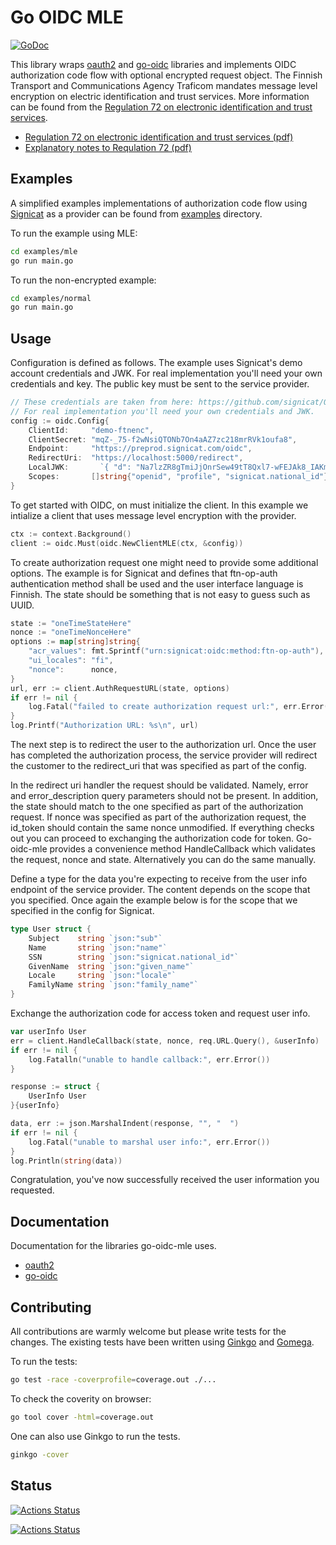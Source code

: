 # Go OIDC MLE

[![GoDoc](https://godoc.org/github.com/haaja/go-oidc-mle?status.svg)](https://godoc.org/github.com/haaja/go-oidc-mle)

This library wraps [oauth2](https://godoc.org/golang.org/x/oauth2) and [go-oidc](https://godoc.org/github.com/coreos/go-oidc) libraries and implements OIDC authorization code flow with optional encrypted request object. The Finnish Transport and Communications Agency Traficom mandates message level encryption on electric identification and trust services. More information can be found from the [Regulation 72 on electronic identification and trust services](https://www.traficom.fi/en/regulations#%7B%22query%22%3A%2272%22%2C%22sort%22%3A%7B%22title%22%3A%22ASC%22%7D%2C%22limit%22%3A20%2C%22offset%22%3A0%2C%22filters%22%3A%7B%7D%7D).

- [Regulation 72 on electronic identification and trust services (pdf)](https://www.finlex.fi/data/normit/42947/M72A-2018-EN-v2.pdf)
- [Explanatory notes to Requlation 72 (pdf)](https://www.finlex.fi/data/normit/42947/M72A-MPS-EN.pdf)

## Examples

A simplified examples implementations of authorization code flow using [Signicat](https://signicat.com) as a provider can be found from [examples](https://github.com/qvik/go-oidc-mle/blob/master/examples) directory.

To run the example using MLE:
```bash
cd examples/mle
go run main.go
```

To run the non-encrypted example:
```bash
cd examples/normal
go run main.go
```

## Usage

Configuration is defined as follows. The example uses Signicat's demo account credentials and JWK. For real implementation you'll need your own credentials and key. The public key must be sent to the service provider.

```go
// These credentials are taken from here: https://github.com/signicat/OIDC-MLE/blob/master/py-ftn-example/ftn-mle-example.py
// For real implementation you'll need your own credentials and JWK.
config := oidc.Config{
    ClientId:     "demo-ftnenc",
    ClientSecret: "mqZ-_75-f2wNsiQTONb7On4aAZ7zc218mrRVk1oufa8",
    Endpoint:     "https://preprod.signicat.com/oidc",
    RedirectUri:  "https://localhost:5000/redirect",
    LocalJWK:       `{ "d": "Na7lzZR8gTmiJjOnrSew49tT8Qxl7-wFEJAk8_IAKmS1KidtNrNxt5GgBsy7Uksk0EXwYmbxLY7ke_yvGNtDTAaR71VWJyTDYJjiu-D-cMrRWGxLUtf0SDQtuf5_7rVNikmuUgxtaNZowstBZog-W8QIpGv7nvfOKchFK-Cf92ApWWU6DH3vN60TQtk9f8e_XLM4Yy2iBEghU58VNegb8mS9Bg-WfiG8Bf8opjj2IxlssqK98AlXPIZ-T-Xar6D9SkOVYTuracOoxSQjOEKHVCtluGQRinP3yxAQvF81ZPp2zO7LbSx2NRB4h2DzcUXSnMbY2PXgw4Sqs7QlJ7miKgrFyseRgikzZNDLv-8jhujkjRfAZ3VZFPy5-LKtG1uLf8erwwLedCqg9ClTLiXMG05uogdXIB8hYjP04ZWPNR_hQwKAEo3yFsS0SSMBOO4ANjc_uzQf7xmnKei0imDfJcufMFCvPuT_F4x6xJzi_DSLOW8s7KDFvFBTBgnTsoVHIAWDXGXM9iebLx26NwgtUcclfm2hidcsuJnS4Qyx9r-AHjxNH7uVNZP3eyjXqH4jrmweLzOGpSuLIGiXfAi7aVFISH5dD4eaq-zkxZgV-Vs8iRD8TlhYb7ETYxM71fw3Ga-rp9hAHY2_pHz3iCs3yIL08u6CGqe6udB10WmTdjk", "dp": "VYi8AKFAbw0yu5xZcf8MKwQwVSCIqZyw7gZDaz5Exz00XKHVWKlUdvqQH52e9GYW84rqdhCINcXctEnT9kfrUJRp6sg40aFWSfZNGvN0ZlwgHsuk8BKXdD0k8evgEH4iomHk5V6b8Au8ilJN3JlI3mW7ZM4aHqODfPXoNAAwHXNX24hnX3on3Y9xZvEoGZKn4WnU7rGZjcsIYphy3IGfIe0BlZYGTHnteAFjsK0ODXoGXSh2ZvhiDKO6fl57lS_h43i5gLsIOtM-T9uGFFe681h4OcM3HQNcYnwvl0RpdKXIKhVn54w7yKc1e3x6bEO5nj0ZPFwAbLWDZ0ljv_SpOw", "dq": "cqloF7Ips92f75WR2xHAuM7GmpywEWZjdiwbHqDQ79cLFbfQxO99J9kpC9kjTRE4T21OdpHOBtEIQYF8mroEHNtI9guBR1sQwMxx_DHyyJ0M1HHrzBawQr9DqqmqfHNkPCLetwv2E0sOd90CvUU6zL9p0f-Npn4-l1r7KsSAn2w5oDy4fb0ZAn4Lc4GtISYNV9SX9rpZN83WlF1oOzOWenTwiWrQneicRdM5L7HxWBs-FQQX5oi32xSf3chwy9o2po2DUD3Ess5BH-Y0lmDH6hEufwHbKRpKzWLxhZwa0BkbFL68ypbeWK-dUNdh5HCCNup0IpCgP1-_6PnQU-vw9Q", "e": "AQAB", "kty": "RSA", "n": "psPFRnGgt4wJK--20KG0M_AgL2B-J0Q4Nrd3duq0lt2kXwtD5MdAmpWpPncQgMzqVT3IyuEjFjHZRw-tv025DbK6PO4k3sZhQwWJjZGte7nKuHzJkQ7tR0ub2DOq4Sg6iBDmBFQ00wotCIfcAbgBT4WLWFu8ne9K4GUjz3vtUCALLryWJeIriJnNl7kKxo8BhbEp567PmECfill9RpPkgm3bp6s2GqAtIwWss6hYY02GPm_cssFwLl_fRBzQcFxg30i3oMgg-Xj5flewEC8sdPXdzXg9PJTLmppfKdnYtgPCTR8a2mTgy_B8vXXrkX636qk_FaT9C0QWxMg6fII_5vqRdx65uAVWqc69bm0ikSz_PgnK5flkwLRQr4D5CvZNCw7xngrEBTP42O0mjtbQJZPYzF3__pdpwqli1Ja1WNEC0EZtzi_2xs7rn07qVv2ZeQ0mObp4gs2uyflQZ-6Mv7S2MnJ00Bn7M_kl6S9a1jRHQDnCe61yfgQr8oGvfI7jaiN-8IMphzdkpK4nO4euWk8M5XQFpIorVyLT2RtIUQlA4L6GQBBuixZxI7nt2AA9ZA4J5cTukYGqT908NJ3g8HEpbWvuZ8kFOXAVi8EJqN9OFDXB5qPDfXFZ6lH7-UmYPKLOjrscX9LUSz_Onu65SVJlylHqorkK0mVOQgo7oaM", "p": "00FDBBfSFIbQYJ8yOCJ7c6ZPLmJxQ7_Fch01KdHJvKjKinb5dDtJMxgZzKwPudBajJWE4ucVMuRYRv4QMJWXov6CaLKN-SHkMFIwWMN-UJAVGT7e_iIq1_BrvFvTeFY9zshpuyFiP4lDNzPH1xX2aD0lCt42l-1rfScm1LIO0LYy1Qqma6m-aaKLAcBpr-6SM3A7-YqNVP3enZevPTz6rgZ_boKICVdR-a3vLNb5w1sP_18I3Fcb0vGCsoxuNh46DaDdSs2jkwPmIrra040vstoXHjOLzlubrrH69WqkbNtHf1DRcKgh7fzgHwuzovC6Bn142cdCmr9aLyVgExFUNw", "q": "yhYlTst5WmxYynEtYU9GBqysQnjJSh1gDKocbJv_7AHdfIMnK8tHdqEByj9DPgao76yZt1fGSN9v1B3PhVYYrhdLvtksdYjUgnu0vjtg7kHsDxwY6H4nZykxWr1tjcWHHmcUnlWU_vtkg1pES8_WJ-dtH0IYe0luPRqVqs8YYKL6He-pRbPj4YJJ6KtYgYFpSKbS3hGHDeEo_Bwz9-cP6Q6NxJwgeOZz8BtryHo4gh77RapZcpxH320Fw993xYewpAt_Bi7OqasH8-DwxMSxK-VuAjgfokxZMX2rQXLGO8xVRTVmXGbAK7deWuvlO1qgCHVxZswzI1aNyMjQ4ze_9Q", "qi": "nh4sH934RRsFA_T68m0sas6i9NaRYLOYHiK-Z4QUHxpG4lXVM1Q80srDWTYX_bGCa6R2xLTnYkICN4Y3vnUFxbfD4iBRKGdmepegF7jajbBAqCpCHDRTJUisd6MF--VOy-HPB2uIpDRw2X-g01k-AEqy7sXu1YEfh9_jEBf2JXV86mylJEqWJJT4zEtu18pq1ZV157-dLezHt1IZ9VJJldXgj1ZQza8T-15vQFfiwx1vLKZI3YiRlYVPEhCSfSqFh1C6Im9vQ8R_4kymnzDXJirzZZPJKr0FoFlJEUX8mFMCHrhqi0-OSMrCRxci_40Gtd08qo40iWjid0szYeAjfA" }`,
    Scopes:       []string{"openid", "profile", "signicat.national_id"},
}
```

To get started with OIDC, on must initialize the client. In this example we intialize a client that uses message level encryption with the provider.

```go
ctx := context.Background()
client := oidc.Must(oidc.NewClientMLE(ctx, &config))
```

To create authorization request one might need to provide some additional options. The example is for Signicat and defines that ftn-op-auth authentication method shall be used and the user interface language is Finnish. The state should be something that is not easy to guess such as UUID.

```go
state := "oneTimeStateHere"
nonce := "oneTimeNonceHere"
options := map[string]string{
    "acr_values": fmt.Sprintf("urn:signicat:oidc:method:ftn-op-auth"),
    "ui_locales": "fi",
    "nonce":      nonce,
}
url, err := client.AuthRequestURL(state, options)
if err != nil {
    log.Fatal("failed to create authorization request url:", err.Error())
}
log.Printf("Authorization URL: %s\n", url)
```

The next step is to redirect the user to the authorization url. Once the user has completed the authorization process, the service provider will redirect the customer to the redirect_uri that was specified as part of the config.

In the redirect uri handler the request should be validated. Namely, error and error_description query parameters should not be present. In addition, the state should match to the one specified as part of the authorization request. If nonce was specified as part of the authorization request, the id_token should contain the same nonce unmodified. If everything checks out you can proceed to exchanging the authorization code for token. Go-oidc-mle provides a convenience method HandleCallback which validates the request, nonce and state. Alternatively you can do the same manually.

Define a type for the data you're expecting to receive from the user info endpoint of the service provider. The content depends on the scope that you specified. Once again the example below is for the scope that we specified in the config for Signicat.
```go
type User struct {
	Subject    string `json:"sub"`
	Name       string `json:"name"`
	SSN        string `json:"signicat.national_id"`
	GivenName  string `json:"given_name"`
	Locale     string `json:"locale"`
	FamilyName string `json:"family_name"`
}
```

Exchange the authorization code for access token and request user info.
```go
var userInfo User
err = client.HandleCallback(state, nonce, req.URL.Query(), &userInfo)
if err != nil {
    log.Fatalln("unable to handle callback:", err.Error())
}

response := struct {
    UserInfo User
}{userInfo}

data, err := json.MarshalIndent(response, "", "  ")
if err != nil {
    log.Fatal("unable to marshal user info:", err.Error())
}
log.Println(string(data))
```

Congratulation, you've now successfully received the user information you requested.

## Documentation

Documentation for the libraries go-oidc-mle uses.

- [oauth2](https://godoc.org/golang.org/x/oauth2)
- [go-oidc](https://godoc.org/github.com/coreos/go-oidc)

## Contributing

All contributions are warmly welcome but please write tests for the changes. The existing tests have been written using [Ginkgo](https://onsi.github.io/ginkgo/) and [Gomega](http://onsi.github.io/gomega/).

To run the tests:
```bash
go test -race -coverprofile=coverage.out ./...
```

To check the coverity on browser:
```bash
go tool cover -html=coverage.out
```

One can also use Ginkgo to run the tests.
```bash
ginkgo -cover
```

## Status

[![Actions Status](https://github.com/haaja/go-oidc-mle/workflows/Tests%20on%20linux/badge.svg)](https://github.com/haaja/go-oidc-mle/actions)

[![Actions Status](https://github.com/haaja/go-oidc-mle/workflows/Tests%20on%20all%20platforms/badge.svg)](https://github.com/haaja/go-oidc-mle/actions)
